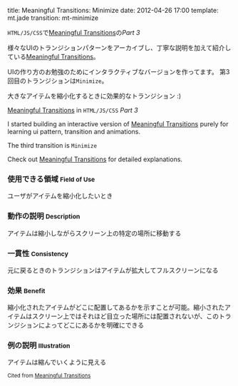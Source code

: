 title: Meaningful Transitions: Minimize
date: 2012-04-26 17:00
template: mt.jade
transition: mt-minimize

<!-- ja#1 -->

`HTML/JS/CSS`で[Meaningful Transitions]の*Part 3*

様々なUIのトランジションパターンをアーカイブし、丁寧な説明を加えて紹介している[Meaningful Transitions]。

UIの作り方のお勉強のためにインタラクティブなバージョンを作ってます。
第3回目のトランジションは`Minimize`。

大きなアイテムを縮小化するときに効果的なトランジション :)

<span class="more"></span>

<!-- /ja -->

<!-- en#1 -->

[Meaningful Transitions] in `HTML/JS/CSS` *Part 3*

I started building an interactive version of [Meaningful Transitions] purely for learning ui pattern, transition and animations. 

The third transition is `Minimize`

Check out [Meaningful Transitions] for detailed explanations.

<!-- /en -->


<div id="mt-minimize" class="mt-transition" data-title="Minimize">
</div>

<!-- ja -->

### 使用できる領域 <small>Field of Use</small>
ユーザがアイテムを縮小化したいとき

### 動作の説明 <small>Description</small>
アイテムは縮小しながらスクリーン上の特定の場所に移動する

### 一貫性 <small>Consistency</small>
元に戻るときのトランジションはアイテムが拡大してフルスクリーンになる

### 効果 <small>Benefit</small>
縮小化されたアイテムがどこに配置してあるかを示すことが可能。縮小されたアイテムはスクリーン上ではそれほど目立った場所には配置されないが、このトランジションによってどこにあるかを明確にできる

### 例の説明 <small>Illustration</small>
アイテムは縮んでいくように見える

<!-- /ja -->

<small>Cited from [Meaningful Transitions]</small>

[Meaningful Transitions]: http://www.ui-transitions.com/
